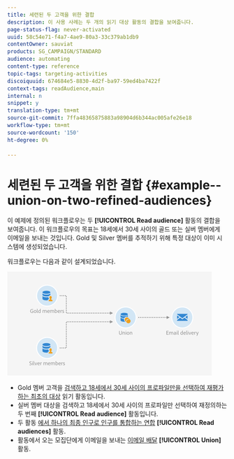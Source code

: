 ```yaml
---
title: 세련된 두 고객을 위한 결합
description: 이 사용 사례는 두 개의 읽기 대상 활동의 결합을 보여줍니다.
page-status-flag: never-activated
uuid: 58c54e71-f4a7-4ae9-80a3-33c379ab1db9
contentOwner: sauviat
products: SG_CAMPAIGN/STANDARD
audience: automating
content-type: reference
topic-tags: targeting-activities
discoiquuid: 674684e5-8830-4d2f-ba97-59ed4ba7422f
context-tags: readAudience,main
internal: n
snippet: y
translation-type: tm+mt
source-git-commit: 7ffa48365875883a98904d6b344ac005afe26e18
workflow-type: tm+mt
source-wordcount: '150'
ht-degree: 0%

---
```



# 세련된 두 고객을 위한 결합 {#example--union-on-two-refined-audiences}

이 예제에 정의된 워크플로우는 두 **[!UICONTROL Read audience]** 활동의 결합을 보여줍니다. 이 워크플로우의 목표는 18세에서 30세 사이의 골드 또는 실버 멤버에게 이메일을 보내는 것입니다. Gold 및 Silver 멤버를 추적하기 위해 특정 대상이 이미 시스템에 생성되었습니다.

워크플로우는 다음과 같이 설계되었습니다.

![](assets/readaudience_activity_example1.png)

* Gold 멤버 고객을 [검색하고 18세에서 30세 사이의 프로파일만을 선택하여 재평가하는 최초의 대상](../../automating/using/read-audience.md) 읽기 활동입니다.
* 실버 멤버 대상을 검색하고 18세에서 30세 사이의 프로파일만 선택하여 재정의하는 두 번째 **[!UICONTROL Read audience]** 활동입니다.
* 두 활동 [에서 하나의 최종 인구로 인구를 통합하는 연합](../../automating/using/union.md) **[!UICONTROL Read audiences]** 활동.
* 활동에서 오는 모집단에게 이메일을 보내는 [이메일 배달](../../automating/using/email-delivery.md) **[!UICONTROL Union]** 활동.
